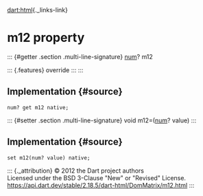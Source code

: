 [dart:html](../../dart-html/dart-html-library){._links-link}

m12 property
============

::: {#getter .section .multi-line-signature}
[num](../../dart-core/num-class)? m12

::: {.features}
override
:::
:::

Implementation {#source}
--------------

``` {.language-dart data-language="dart"}
num? get m12 native;
```

::: {#setter .section .multi-line-signature}
void m12=([num](../../dart-core/num-class)? value)
:::

Implementation {#source}
--------------

``` {.language-dart data-language="dart"}
set m12(num? value) native;
```

::: {._attribution}
© 2012 the Dart project authors\
Licensed under the BSD 3-Clause \"New\" or \"Revised\" License.\
<https://api.dart.dev/stable/2.18.5/dart-html/DomMatrix/m12.html>
:::
